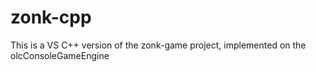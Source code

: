 # zonk-cpp
This is a VS С++ version of the zonk-game project, implemented on the olcConsoleGameEngine
